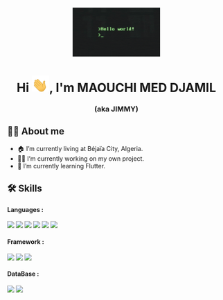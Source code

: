 <p align="center"> <a href="#"><img width="40%" height="auto" src="hello.gif"/></a> </p>
<h1 align="center">Hi <img src="https://github.com/MMedDjamil/MMedDjamil/blob/master/hi.gif" width="40px" />, I'm MAOUCHI MED DJAMIL  </h1>
<h3 align="center"> (aka JIMMY) </h3>

## 🙋‍♂️ About me
- 🏠 I’m currently living at Béjaïa City, Algeria. <br/>
- 👨‍💻 I’m currently working on my own project.<br/>
- 🌱 I’m currently learning Flutter.<br/>

## 🛠️ Skills
<h4>Languages :</h4>

![](https://img.shields.io/badge/HTML-informational?style=flat&logo=html5&color=4AB197)
![](https://img.shields.io/badge/CSS-informational?style=flat&logo=css3&logoColor=blue&color=4AB197)
![](https://img.shields.io/badge/Java-informational?style=flat&logo=Java&logoColor=orange&color=4AB197)
![](https://img.shields.io/badge/Kotlin-informational?style=flat&logo=kotlin&color=4AB197)
![](https://img.shields.io/badge/Dart-informational?style=flat&logo=dart&logoColor=blue&color=4AB197)
![](https://img.shields.io/badge/Python-informational?style=flat&logo=python&logoColor=white&color=4AB197)
<h4>Framework :</h4>

![](https://img.shields.io/badge/Flutter-informational?style=flat&logo=flutter&logoColor=blue&color=4AB197)
![](https://img.shields.io/badge/Django-informational?style=flat&logo=django&logoColor=green&color=4AB197)
![](https://img.shields.io/badge/Bootstrap-informational?style=flat&logo=bootstrap&color=4AB197)
<h4>DataBase :</h4>

![](https://img.shields.io/badge/MongoDB-informational?style=flat&logo=MongoDB&logoColor=white&color=4AB197)
![](https://img.shields.io/badge/MySQL-informational?style=flat&logo=MySQL&logoColor=white&color=4AB197)
<!--
**MMedDjamil/MMedDjamil** is a ✨ _special_ ✨ repository because its `README.md` (this file) appears on your GitHub profile.

Here are some ideas to get you started:

- 🔭 I’m currently working on ...
- 🌱 I’m currently learning ...
- 👯 I’m looking to collaborate on ...
- 🤔 I’m looking for help with ...
- 💬 Ask me about ...
- 📫 How to reach me: ...
- 😄 Pronouns: ...
- ⚡ Fun fact: ...
-->
